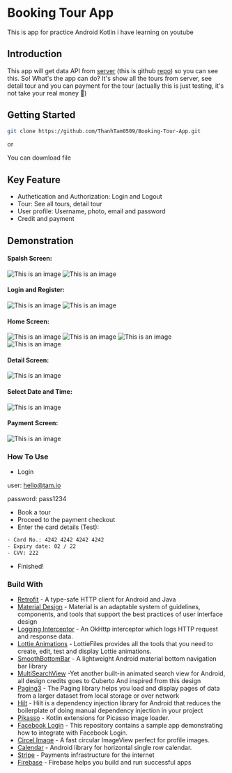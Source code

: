 # Booking Tour App
This is app for practice Android Kotlin i have learning on youtube
## Introduction
This app will get data API from [server](https://server-bookingtour.herokuapp.com/ ) (this is github [repo](https://github.com/ThanhTam0509/Server_Booking_Tour_App)) so you can see this. So! What's the app can do? It's show all the tours from server, see detail tour and you can payment for the tour (actually this is just testing, it's not take your real money 🤣)
## Getting Started
```bash
git clone https://github.com/ThanhTam0509/Booking-Tour-App.git
```
or 

You can download file 
## Key Feature
- Authetication and Authorization: Login and Logout
- Tour: See all tours, detail tour
- User profile: Username, photo, email and password
- Credit and payment
## Demonstration
#### Spalsh Screen:
![This is an image](https://user-images.githubusercontent.com/66050326/154186367-b3240cfa-eee1-49fa-8077-7415a767e9c2.jpg)
![This is an image](https://user-images.githubusercontent.com/66050326/154186377-87e5d9df-07ab-4959-b6f8-b350978713b6.jpg)
#### Login and Register:
![This is an image](https://user-images.githubusercontent.com/66050326/154184480-19a6a4ad-8576-4154-b811-73b87d587169.jpg)
![This is an image](https://user-images.githubusercontent.com/66050326/154184879-991616ae-7cac-4255-a712-4c0412478c6f.jpg)
#### Home Screen:
![This is an image](https://user-images.githubusercontent.com/66050326/154186385-68d23dd8-98e6-4f8d-a3b1-acf2bc04f50b.jpg)
![This is an image](https://user-images.githubusercontent.com/66050326/154186391-e7faddde-89ed-4f8f-b47c-fee23e151042.jpg)
![This is an image](https://user-images.githubusercontent.com/66050326/154186402-4f2ef151-ca31-48de-9d98-9778aa7493be.jpg)
![This is an image](https://user-images.githubusercontent.com/66050326/154186408-c157cb1e-7a76-405e-bc28-20592b213006.jpg)
#### Detail Screen:
![This is an image](https://user-images.githubusercontent.com/66050326/154186414-9c251a69-7c5b-4b40-8be2-ad1e1cff3f52.jpg)
#### Select Date and Time:
![This is an image](https://user-images.githubusercontent.com/66050326/154186415-9dd80a1c-ae9b-46e3-ab1c-9ccb6e8b5b18.jpg)
#### Payment Screen:
![This is an image](https://user-images.githubusercontent.com/66050326/154186424-5aa39c01-f84f-4ea5-b08f-b95ff490e859.jpg)
### How To Use
- Login 

user: hello@tam.io

password: pass1234

- Book a tour
- Proceed to the payment checkout
- Enter the card details (Test):
```bash
- Card No.: 4242 4242 4242 4242
- Expiry date: 02 / 22
- CVV: 222
```
- Finished!
### Build With
- [Retrofit](https://square.github.io/retrofit/) - A type-safe HTTP client for Android and Java
- [Material Design](https://material.io/design) - Material is an adaptable system of guidelines, components, and tools that support the best practices of user interface design
- [Logging Interceptor](https://github.com/square/okhttp/tree/master/okhttp-logging-interceptor) - An OkHttp interceptor which logs HTTP request and response data.
- [Lottie Animations](https://lottiefiles.com/) - LottieFiles provides all the tools that you need to create, edit, test and display Lottie animations.
- [SmoothBottomBar](https://github.com/ibrahimsn98/SmoothBottomBar) - A lightweight Android material bottom navigation bar library
- [MultiSearchView](https://github.com/iammert/MultiSearchView) -Yet another built-in animated search view for Android, all design credits goes to Cuberto And inspired from this design
- [Paging3](https://developer.android.com/topic/libraries/architecture/paging/v3-overview) - The Paging library helps you load and display pages of data from a larger dataset from local storage or over network
- [Hilt](https://developer.android.com/training/dependency-injection/hilt-android) - Hilt is a dependency injection library for Android that reduces the boilerplate of doing manual dependency injection in your project
- [Pikasso](https://github.com/hendraanggrian/picasso-ktx) - Kotlin extensions for Picasso image loader.
- [Facebook Login](https://github.com/facebook/facebook-android-sdk) - This repository contains a sample app demonstrating how to integrate with Facebook Login.
- [Circel Image](https://github.com/hdodenhof/CircleImageView) - A fast circular ImageView perfect for profile images.
- [Calendar](https://github.com/miso01/SingleRowCalendar) - Android library for horizontal single row calendar.
- [Stripe](https://stripe.com/en-gb-us) - Payments infrastructure for the internet
- [Firebase](https://firebase.google.com/) - Firebase helps you build
and run successful apps
